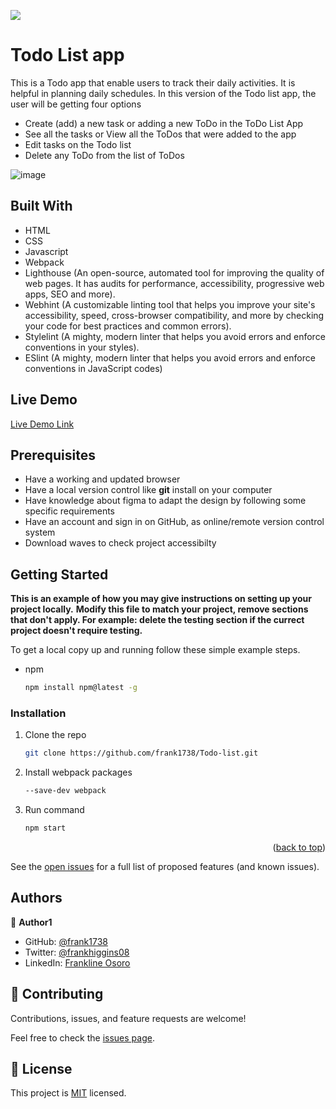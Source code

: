 ![](https://img.shields.io/badge/Microverse-blueviolet)

# Todo List app
This is a Todo app that enable users to track their daily activities. It is helpful in planning daily schedules.
In this version of the Todo list app, the user will be getting four options
- Create (add) a new task or adding a new ToDo in the ToDo List App
- See all the tasks or View all the ToDos that were added to the app
- Edit tasks on the Todo list
- Delete any ToDo from the list of ToDos

![image](https://user-images.githubusercontent.com/98453979/171441885-df6f8c55-a63f-4186-9a42-09feaf26d94f.png)


## Built With

- HTML
- CSS
- Javascript
- Webpack
- Lighthouse (An open-source, automated tool for improving the quality of web pages. It has audits for performance, accessibility, progressive web apps, SEO and more).
- Webhint (A customizable linting tool that helps you improve your site's accessibility, speed, cross-browser compatibility, and more by checking your code for best     practices and common errors).
- Stylelint (A mighty, modern linter that helps you avoid errors and enforce conventions in your styles).
- ESlint (A mighty, modern linter that helps you avoid errors and enforce conventions in JavaScript codes)


## Live Demo

[Live Demo Link](https://frank1738.github.io/Todo-list/)

## Prerequisites

- Have a working and updated browser
- Have a local version control like **git** install on your computer
- Have knowledge about figma to adapt the design by following some specific requirements
- Have an account and sign in on GitHub, as online/remote version control system
- Download waves to check project accessibilty

## Getting Started

**This is an example of how you may give instructions on setting up your project locally.**
**Modify this file to match your project, remove sections that don't apply. For example: delete the testing section if the currect project doesn't require testing.**

To get a local copy up and running follow these simple example steps.

- npm
  ```sh
  npm install npm@latest -g
  ```

### Installation

1. Clone the repo
   ```sh
   git clone https://github.com/frank1738/Todo-list.git
   ```
2. Install webpack packages
   ```sh
   --save-dev webpack
   ```
3. Run command
   ```sh
   npm start
   ```

<p align="right">(<a href="#top">back to top</a>)</p>

<!-- USAGE EXAMPLES -->

See the [open issues](#) for a full list of proposed features (and known issues).

## Authors

👤 **Author1**

- GitHub: [@frank1738](https://github.com/frank1738)
- Twitter: [@frankhiggins08](https://twitter.com/frankhiggins08)
- LinkedIn: [Frankline Osoro](http://www.linkedin.com/in/frankline-osoro-b526ba18b)

## 🤝 Contributing

Contributions, issues, and feature requests are welcome!

Feel free to check the [issues page](../../issues/).

## 📝 License

This project is [MIT](./MIT.md) licensed.
